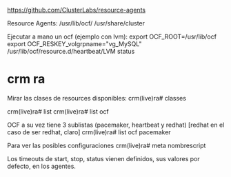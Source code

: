 https://github.com/ClusterLabs/resource-agents

Resource Agents:
/usr/lib/ocf/
/usr/share/cluster

Ejecutar a mano un ocf (ejemplo con lvm):
export OCF_ROOT=/usr/lib/ocf
export OCF_RESKEY_volgrpname="vg_MySQL"
/usr/lib/ocf/resource.d/heartbeat/LVM status


# crm ra
Mirar las clases de resources disponibles:
crm(live)ra# classes

crm(live)ra# list <clase>
crm(live)ra# list ocf

OCF a su vez tiene 3 sublistas (pacemaker, heartbeat y redhat) [redhat en el caso de ser redhat, claro]
crm(live)ra# list ocf pacemaker

Para ver las posibles configuraciones
crm(live)ra# meta nombrescript



Los timeouts de start, stop, status vienen definidos, sus valores por defecto, en los agentes.
